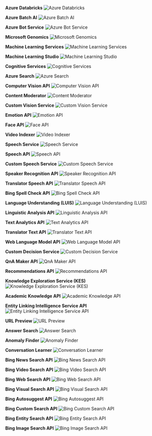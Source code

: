 ﻿**Azure Databricks**
![Azure Databricks](https://dinowang.github.io/azure-services-icon/Artifacts/AI+%2B+Machine+Learning/Azure+Databricks.svg)

**Azure Batch AI**
![Azure Batch AI](https://dinowang.github.io/azure-services-icon/Artifacts/AI+%2B+Machine+Learning/Azure+Batch+AI.svg)

**Azure Bot Service**
![Azure Bot Service](https://dinowang.github.io/azure-services-icon/Artifacts/AI+%2B+Machine+Learning/Azure+Bot+Service.svg)

**Microsoft Genomics**
![Microsoft Genomics](https://dinowang.github.io/azure-services-icon/Artifacts/AI+%2B+Machine+Learning/Microsoft+Genomics.svg)

**Machine Learning Services**
![Machine Learning Services](https://dinowang.github.io/azure-services-icon/Artifacts/AI+%2B+Machine+Learning/Machine+Learning+Services.svg)

**Machine Learning Studio**
![Machine Learning Studio](https://dinowang.github.io/azure-services-icon/Artifacts/AI+%2B+Machine+Learning/Machine+Learning+Studio.svg)

**Cognitive Services**
![Cognitive Services](https://dinowang.github.io/azure-services-icon/Artifacts/AI+%2B+Machine+Learning/Cognitive+Services.svg)

**Azure Search**
![Azure Search](https://dinowang.github.io/azure-services-icon/Artifacts/AI+%2B+Machine+Learning/Azure+Search.svg)

**Computer Vision API**
![Computer Vision API](https://dinowang.github.io/azure-services-icon/Artifacts/AI+%2B+Machine+Learning/Computer+Vision+API.svg)

**Content Moderator**
![Content Moderator](https://dinowang.github.io/azure-services-icon/Artifacts/AI+%2B+Machine+Learning/Content+Moderator.svg)

**Custom Vision Service**
![Custom Vision Service](https://dinowang.github.io/azure-services-icon/Artifacts/AI+%2B+Machine+Learning/Custom+Vision+Service.svg)

**Emotion API**
![Emotion API](https://dinowang.github.io/azure-services-icon/Artifacts/AI+%2B+Machine+Learning/Emotion+API.svg)

**Face API**
![Face API](https://dinowang.github.io/azure-services-icon/Artifacts/AI+%2B+Machine+Learning/Face+API.svg)

**Video Indexer**
![Video Indexer](https://dinowang.github.io/azure-services-icon/Artifacts/AI+%2B+Machine+Learning/Video+Indexer.svg)

**Speech Service**
![Speech Service](https://dinowang.github.io/azure-services-icon/Artifacts/AI+%2B+Machine+Learning/Speech+Service.svg)

**Speech API**
![Speech API](https://dinowang.github.io/azure-services-icon/Artifacts/AI+%2B+Machine+Learning/Speech+API.svg)

**Custom Speech Service**
![Custom Speech Service](https://dinowang.github.io/azure-services-icon/Artifacts/AI+%2B+Machine+Learning/Custom+Speech+Service.svg)

**Speaker Recognition API**
![Speaker Recognition API](https://dinowang.github.io/azure-services-icon/Artifacts/AI+%2B+Machine+Learning/Speaker+Recognition+API.svg)

**Translator Speech API**
![Translator Speech API](https://dinowang.github.io/azure-services-icon/Artifacts/AI+%2B+Machine+Learning/Translator+Speech+API.svg)

**Bing Spell Check API**
![Bing Spell Check API](https://dinowang.github.io/azure-services-icon/Artifacts/AI+%2B+Machine+Learning/Bing+Spell+Check+API.svg)

**Language Understanding (LUIS)**
![Language Understanding (LUIS)](https://dinowang.github.io/azure-services-icon/Artifacts/AI+%2B+Machine+Learning/Language+Understanding+(LUIS).svg)

**Linguistic Analysis API**
![Linguistic Analysis API](https://dinowang.github.io/azure-services-icon/Artifacts/AI+%2B+Machine+Learning/Linguistic+Analysis+API.svg)

**Text Analytics API**
![Text Analytics API](https://dinowang.github.io/azure-services-icon/Artifacts/AI+%2B+Machine+Learning/Text+Analytics+API.svg)

**Translator Text API**
![Translator Text API](https://dinowang.github.io/azure-services-icon/Artifacts/AI+%2B+Machine+Learning/Translator+Text+API.svg)

**Web Language Model API**
![Web Language Model API](https://dinowang.github.io/azure-services-icon/Artifacts/AI+%2B+Machine+Learning/Web+Language+Model+API.svg)

**Custom Decision Service**
![Custom Decision Service](https://dinowang.github.io/azure-services-icon/Artifacts/AI+%2B+Machine+Learning/Custom+Decision+Service.svg)

**QnA Maker API**
![QnA Maker API](https://dinowang.github.io/azure-services-icon/Artifacts/AI+%2B+Machine+Learning/QnA+Maker+API.svg)

**Recommendations API**
![Recommendations API](https://dinowang.github.io/azure-services-icon/Artifacts/AI+%2B+Machine+Learning/Recommendations+API.svg)

**Knowledge Exploration Service (KES)**
![Knowledge Exploration Service (KES)](https://dinowang.github.io/azure-services-icon/Artifacts/AI+%2B+Machine+Learning/Knowledge+Exploration+Service+(KES).svg)

**Academic Knowledge API**
![Academic Knowledge API](https://dinowang.github.io/azure-services-icon/Artifacts/AI+%2B+Machine+Learning/Academic+Knowledge+API.svg)

**Entity Linking Intelligence Service API**
![Entity Linking Intelligence Service API](https://dinowang.github.io/azure-services-icon/Artifacts/AI+%2B+Machine+Learning/Entity+Linking+Intelligence+Service+API.svg)

**URL Preview**
![URL Preview](https://dinowang.github.io/azure-services-icon/Artifacts/AI+%2B+Machine+Learning/URL+Preview.svg)

**Answer Search**
![Answer Search](https://dinowang.github.io/azure-services-icon/Artifacts/AI+%2B+Machine+Learning/Answer+Search.svg)

**Anomaly Finder**
![Anomaly Finder](https://dinowang.github.io/azure-services-icon/Artifacts/AI+%2B+Machine+Learning/Anomaly+Finder.svg)

**Conversation Learner**
![Conversation Learner](https://dinowang.github.io/azure-services-icon/Artifacts/AI+%2B+Machine+Learning/Conversation+Learner.svg)

**Bing News Search API**
![Bing News Search API](https://dinowang.github.io/azure-services-icon/Artifacts/AI+%2B+Machine+Learning/Bing+News+Search+API.svg)

**Bing Video Search API**
![Bing Video Search API](https://dinowang.github.io/azure-services-icon/Artifacts/AI+%2B+Machine+Learning/Bing+Video+Search+API.svg)

**Bing Web Search API**
![Bing Web Search API](https://dinowang.github.io/azure-services-icon/Artifacts/AI+%2B+Machine+Learning/Bing+Web+Search+API.svg)

**Bing Visual Search API**
![Bing Visual Search API](https://dinowang.github.io/azure-services-icon/Artifacts/AI+%2B+Machine+Learning/Bing+Visual+Search+API.svg)

**Bing Autosuggest API**
![Bing Autosuggest API](https://dinowang.github.io/azure-services-icon/Artifacts/AI+%2B+Machine+Learning/Bing+Autosuggest+API.svg)

**Bing Custom Search API**
![Bing Custom Search API](https://dinowang.github.io/azure-services-icon/Artifacts/AI+%2B+Machine+Learning/Bing+Custom+Search+API.svg)

**Bing Entity Search API**
![Bing Entity Search API](https://dinowang.github.io/azure-services-icon/Artifacts/AI+%2B+Machine+Learning/Bing+Entity+Search+API.svg)

**Bing Image Search API**
![Bing Image Search API](https://dinowang.github.io/azure-services-icon/Artifacts/AI+%2B+Machine+Learning/Bing+Image+Search+API.svg)


